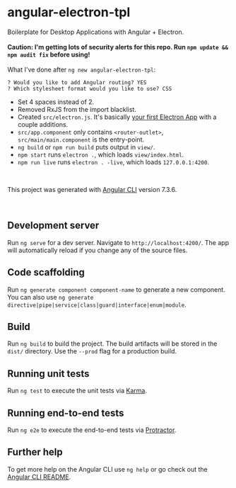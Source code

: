 # angular-electron-tpl

Boilerplate for Desktop Applications with Angular + Electron. 
<br> <br>
<b>Caution: I'm getting lots of security alerts for this repo. Run ```npm update && npm audit fix``` before using!</b>
<br> <br>
What I've done after ```ng new angular-electron-tpl```: 

```
? Would you like to add Angular routing? YES
? Which stylesheet format would you like to use? CSS
```
* Set 4 spaces instead of 2.
* Removed RxJS from the import blacklist.
* Created ```src/electron.js```. It's basically [your first Electron App](https://electronjs.org/docs/tutorial/first-app#electron-development-in-a-nutshell) with a couple additions.
* ```src/app.component``` only contains ```<router-outlet>```, ```src/main/main.component``` is the entry-point.
* ```ng build``` or ```npm run build``` puts output in ```view/```.
* ```npm start``` runs ```electron .```, which loads ```view/index.html```.
* ```npm run live``` runs ```electron . -live```, which loads ```127.0.0.1:4200```.
<br> 

This project was generated with [Angular CLI](https://github.com/angular/angular-cli) version 7.3.6.

<br>

## Development server

Run `ng serve` for a dev server. Navigate to `http://localhost:4200/`. The app will automatically reload if you change any of the source files.

## Code scaffolding

Run `ng generate component component-name` to generate a new component. You can also use `ng generate directive|pipe|service|class|guard|interface|enum|module`.

## Build

Run `ng build` to build the project. The build artifacts will be stored in the `dist/` directory. Use the `--prod` flag for a production build.

## Running unit tests

Run `ng test` to execute the unit tests via [Karma](https://karma-runner.github.io).

## Running end-to-end tests

Run `ng e2e` to execute the end-to-end tests via [Protractor](http://www.protractortest.org/).

## Further help

To get more help on the Angular CLI use `ng help` or go check out the [Angular CLI README](https://github.com/angular/angular-cli/blob/master/README.md).
